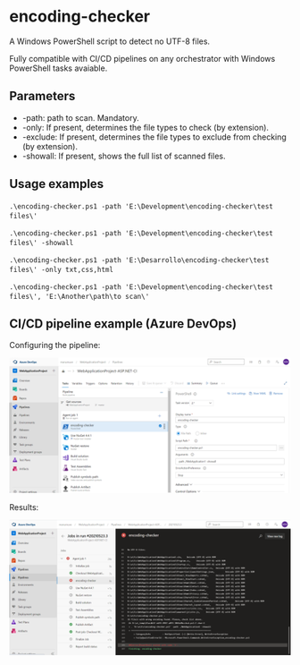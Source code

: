 # encoding-checker
A Windows PowerShell script to detect no UTF-8 files.

Fully compatible with CI/CD pipelines on any orchestrator with Windows PowerShell tasks avaiable.


## Parameters

* -path: path to scan. Mandatory.
* -only: If present, determines the file types to check (by extension).
* -exclude: If present, determines the file types to exclude from checking (by extension).
* -showall: If present, shows the full list of scanned files.

## Usage examples

`.\encoding-checker.ps1 -path 'E:\Development\encoding-checker\test files\'`

`.\encoding-checker.ps1 -path 'E:\Development\encoding-checker\test files\' -showall`

`.\encoding-checker.ps1 -path 'E:\Desarrollo\encoding-checker\test files\' -only txt,css,html`

`.\encoding-checker.ps1 -path 'E:\Development\encoding-checker\test files\', 'E:\Another\path\to scan\'`

## CI/CD pipeline example (Azure DevOps)

Configuring the pipeline:

![Script configuration in Azure DevOps pipeline](/img/Pipeline%20config.PNG)

Results:

![Script results in Azure DevOps pipeline](/img/Pipeline%20results.PNG)
